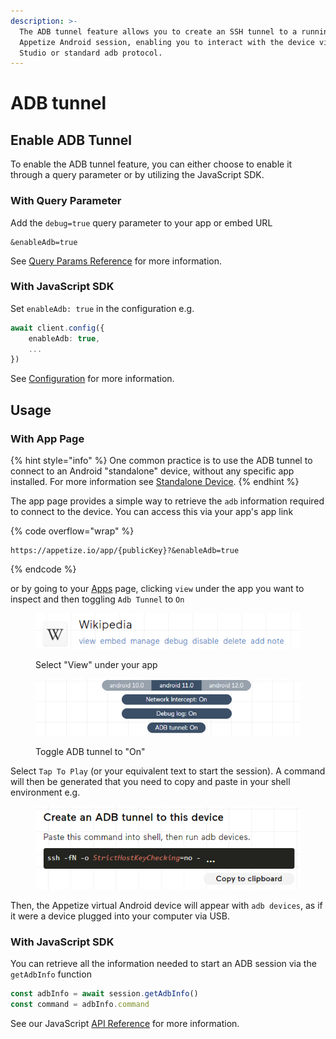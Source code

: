 ```yaml
---
description: >-
  The ADB tunnel feature allows you to create an SSH tunnel to a running
  Appetize Android session, enabling you to interact with the device via Android
  Studio or standard adb protocol.
---
```


# ADB tunnel

## Enable ADB Tunnel

To enable the ADB tunnel feature, you can either choose to enable it through a query parameter or by utilizing the JavaScript SDK.

### With Query Parameter

Add the `debug=true` query parameter to your app or embed URL

```uri
&enableAdb=true
```

See [Query Params Reference](../../query-params-reference.md#enableadb) for more information.

### With JavaScript SDK

Set `enableAdb: true` in the configuration e.g.

```typescript
await client.config({
    enableAdb: true,
    ...
})
```

See [Configuration](../../../javascript-sdk/configuration.md#enableadb) for more information.

## Usage

### With App Page

{% hint style="info" %}
One common practice is to use the ADB tunnel to connect to an Android "standalone" device, without any specific app installed. For more information see [Standalone Device](../../../platform/standalone-device.md).
{% endhint %}

The app page provides a simple way to retrieve the `adb` information required to connect to the device. You can access this via your app's app link

{% code overflow="wrap" %}
```url
https://appetize.io/app/{publicKey}?&enableAdb=true
```
{% endcode %}

or by going to your [Apps](https://appetize.io/apps) page, clicking `view` under the app you want to inspect and then toggling `Adb Tunnel` to `On`

<figure><img src="../../../.gitbook/assets/image (10) (1) (1) (1) (1) (2).png" alt="Example App Link with View Action"><figcaption><p>Select "View" under your app</p></figcaption></figure>

<figure><img src="../../../.gitbook/assets/image (2) (1) (1).png" alt="Example ADB Tunnel Action Switched to On"><figcaption><p>Toggle ADB tunnel to "On"</p></figcaption></figure>

Select `Tap To Play` (or your equivalent text to start the session). A command will then be generated that you need to copy and paste in your shell environment e.g.

<figure><img src="../../../.gitbook/assets/image (1) (1) (2) (1).png" alt="Example command to paste in shell environment"><figcaption></figcaption></figure>

Then, the Appetize virtual Android device will appear with `adb devices`, as if it were a device plugged into your computer via USB.

### With JavaScript SDK

You can retrieve all the information needed to start an ADB session via the `getAdbInfo` function

```typescript
const adbInfo = await session.getAdbInfo()
const command = adbInfo.command
```

See our JavaScript [API Reference](../../../javascript-sdk/api-reference.md#getadbinfo) for more information.
